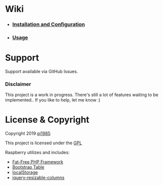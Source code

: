 
# Wiki

- ### [Installation and Configuration](https://github.com/pj1985/rberry/wiki/Get-Started) ###
- ### [Usage](https://github.com/pj1985/rberry/wiki/Get-Started#usage) ###

# Support
Support available via GitHub Issues. 

### Disclaimer
This project is a work in progress. There's still a lot of features waiting to be implemented.. If you like to help, let me know :)

# License & Copyright
Copyright 2019 [pj1985](https://github.com/pj1985)

This project is licensed under the [GPL](http://www.gnu.org/licenses/gpl.txt)

Raspberry utilizes and includes: 
 - [Fat-Free PHP Framework](https://fatfreeframework.com)
 - [Bootstrap Table ](https://github.com/wenzhixin/bootstrap-table)
 - [localStorage](https://github.com/jaywcjlove/store.js)
 - [jquery-resizable-columns](https://github.com/dobtco/jquery-resizable-columns)
